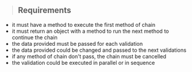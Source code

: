 > ## Requirements

- it must have a method to execute the first method of chain
- it must return an object with a method to run the next method to continue the chain
- the data provided must be passed for each validation
- the data provided could be changed and passed to the next validations
- if any method of chain don't pass, the chain must be cancelled
- the validation could be executed in parallel or in sequence
